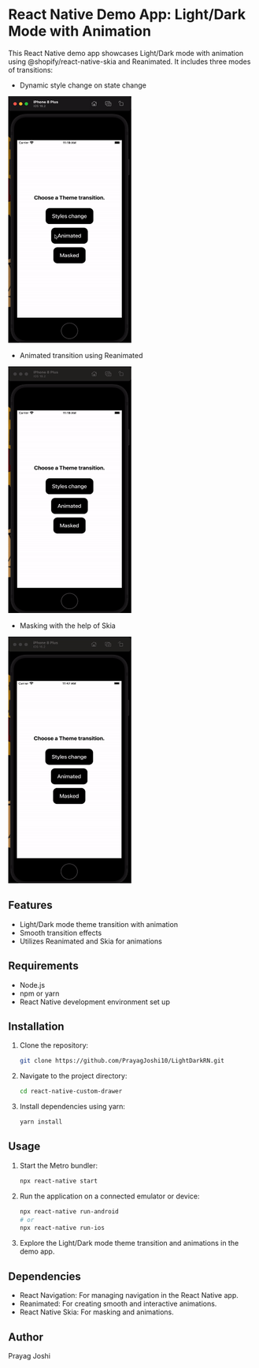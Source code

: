 # React Native Demo App: Light/Dark Mode with Animation

This React Native demo app showcases Light/Dark mode with animation using @shopify/react-native-skia and Reanimated. It includes three modes of transitions:

- Dynamic style change on state change

<img src="./StyleChange.gif" alt="StyleChange GIF" height="500" width="250">

- Animated transition using Reanimated

<img src="./Reanimated.gif" alt="StyleChange GIF" height="500" width="250">

- Masking with the help of Skia

<img src="./Masking.gif" alt="StyleChange GIF" height="500" width="250">

## Features

- Light/Dark mode theme transition with animation
- Smooth transition effects
- Utilizes Reanimated and Skia for animations

## Requirements

- Node.js
- npm or yarn
- React Native development environment set up

## Installation

1. Clone the repository:

   ```bash
   git clone https://github.com/PrayagJoshi10/LightDarkRN.git
   ```

2. Navigate to the project directory:

   ```bash
   cd react-native-custom-drawer
   ```

3. Install dependencies using yarn:

   ```bash
   yarn install
   ```

## Usage

1. Start the Metro bundler:

   ```bash
   npx react-native start
   ```

2. Run the application on a connected emulator or device:

   ```bash
   npx react-native run-android
   # or
   npx react-native run-ios
   ```

3. Explore the Light/Dark mode theme transition and animations in the demo app.

## Dependencies

- React Navigation: For managing navigation in the React Native app.
- Reanimated: For creating smooth and interactive animations.
- React Native Skia: For masking and animations.

## Author

Prayag Joshi
